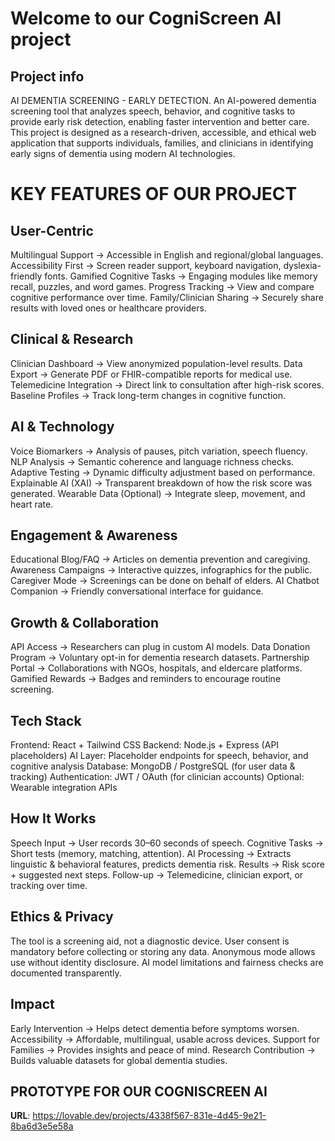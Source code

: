 # Welcome to our CogniScreen AI project

## Project info

AI DEMENTIA SCREENING - EARLY DETECTION.
An AI-powered dementia screening tool that analyzes speech, behavior, and cognitive tasks to provide early risk detection, enabling faster intervention and better care.
This project is designed as a research-driven, accessible, and ethical web application that supports individuals, families, and clinicians in identifying early signs of dementia using modern AI technologies.

# KEY FEATURES OF OUR PROJECT
## User-Centric
Multilingual Support → Accessible in English and regional/global languages.
Accessibility First → Screen reader support, keyboard navigation, dyslexia-friendly fonts.
Gamified Cognitive Tasks → Engaging modules like memory recall, puzzles, and word games.
Progress Tracking → View and compare cognitive performance over time.
Family/Clinician Sharing → Securely share results with loved ones or healthcare providers.

## Clinical & Research
Clinician Dashboard → View anonymized population-level results.
Data Export → Generate PDF or FHIR-compatible reports for medical use.
Telemedicine Integration → Direct link to consultation after high-risk scores.
Baseline Profiles → Track long-term changes in cognitive function.

## AI & Technology
Voice Biomarkers → Analysis of pauses, pitch variation, speech fluency.
NLP Analysis → Semantic coherence and language richness checks.
Adaptive Testing → Dynamic difficulty adjustment based on performance.
Explainable AI (XAI) → Transparent breakdown of how the risk score was generated.
Wearable Data (Optional) → Integrate sleep, movement, and heart rate.

## Engagement & Awareness
Educational Blog/FAQ → Articles on dementia prevention and caregiving.
Awareness Campaigns → Interactive quizzes, infographics for the public.
Caregiver Mode → Screenings can be done on behalf of elders.
AI Chatbot Companion → Friendly conversational interface for guidance.

## Growth & Collaboration
API Access → Researchers can plug in custom AI models.
Data Donation Program → Voluntary opt-in for dementia research datasets.
Partnership Portal → Collaborations with NGOs, hospitals, and eldercare platforms.
Gamified Rewards → Badges and reminders to encourage routine screening.

## Tech Stack

Frontend: React + Tailwind CSS
Backend: Node.js + Express (API placeholders)
AI Layer: Placeholder endpoints for speech, behavior, and cognitive analysis
Database: MongoDB / PostgreSQL (for user data & tracking)
Authentication: JWT / OAuth (for clinician accounts)
Optional: Wearable integration APIs

## How It Works

Speech Input → User records 30–60 seconds of speech.
Cognitive Tasks → Short tests (memory, matching, attention).
AI Processing → Extracts linguistic & behavioral features, predicts dementia risk.
Results → Risk score + suggested next steps.
Follow-up → Telemedicine, clinician export, or tracking over time.

## Ethics & Privacy
The tool is a screening aid, not a diagnostic device.
User consent is mandatory before collecting or storing any data.
Anonymous mode allows use without identity disclosure.
AI model limitations and fairness checks are documented transparently.

## Impact
Early Intervention → Helps detect dementia before symptoms worsen.
Accessibility → Affordable, multilingual, usable across devices.
Support for Families → Provides insights and peace of mind.
Research Contribution → Builds valuable datasets for global dementia studies.

## PROTOTYPE FOR OUR COGNISCREEN AI
**URL**: https://lovable.dev/projects/4338f567-831e-4d45-9e21-8ba6d3e5e58a
           

